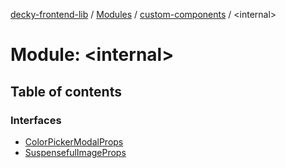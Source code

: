 [decky-frontend-lib](../README.md) / [Modules](../modules.md) / [custom-components](custom_components.md) / <internal\>

# Module: <internal\>

## Table of contents

### Interfaces

- [ColorPickerModalProps](../interfaces/custom_components._internal_.ColorPickerModalProps.md)
- [SuspensefulImageProps](../interfaces/custom_components._internal_.SuspensefulImageProps.md)
